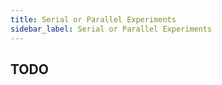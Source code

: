 ```yaml
---
title: Serial or Parallel Experiments
sidebar_label: Serial or Parallel Experiments
---
```


## TODO